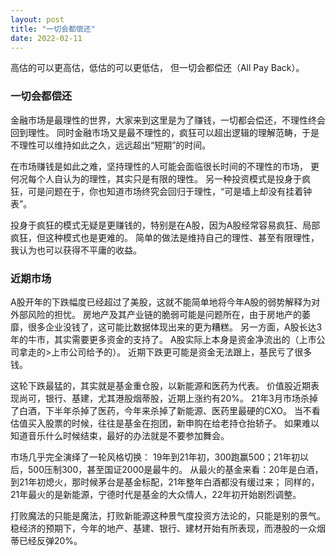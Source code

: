 ```yaml
---
layout: post
title: "一切会都偿还"
date: 2022-02-11
---
```


高估的可以更高估，低估的可以更低估，
但一切会都偿还（All Pay Back）。

### 一切会都偿还
金融市场是最理性的世界，大家来到这里是为了赚钱，一切都会偿还，不理性终会回到理性。
同时金融市场又是最不理性的，疯狂可以超出逻辑的理解范畴，于是不理性可以维持如此之久，远远超出“短期”的时间。

在市场赚钱是如此之难，坚持理性的人可能会面临很长时间的不理性的市场，
更何况每个人自认为的理性，其实只是有限的理性。
另一种投资模式是投身于疯狂，可是问题在于，你也知道市场终究会回归于理性，“可是墙上却没有挂着钟表”。

投身于疯狂的模式无疑是更赚钱的，特别是在A股，因为A股经常容易疯狂、局部疯狂，但这种模式也是更难的。
简单的做法是维持自己的理性、甚至有限理性，我认为也可以获得不平庸的收益。

### 近期市场
A股开年的下跌幅度已经超过了美股，这就不能简单地将今年A股的弱势解释为对外部风险的担忧。
房地产及其产业链的脆弱可能是问题所在，由于房地产的萎靡，很多企业没钱了，这可能比数据体现出来的更为糟糕。
另一方面，A股长达3年的牛市，其实需要更多资金的支持了。
A股实际上本身是资金净流出的（上市公司拿走的>上市公司给予的）。
近期下跌更可能是资金无法跟上，基民亏了很多钱。

这轮下跌最猛的，其实就是基金重仓股，以新能源和医药为代表。
价值股近期表现尚可，银行、基建，尤其港股烟蒂股，近期上涨约有20%。
21年3月市场杀掉了白酒，下半年杀掉了医药，今年来杀掉了新能源、医药里最硬的CXO。
当不看估值买入股票的时候，往往是基金在抱团，新申购在给老持仓抬轿子。
如果难以知道音乐什么时候结束，最好的办法就是不要参加舞会。

市场几乎完全演绎了一轮风格切换：
19年到21年初，300跑赢500；21年初以后，500压制300，甚至国证2000是最牛的。
从最火的基金来看：20年是白酒，到21年初熄火，那时候茅台是基金标配，21年整年白酒都没有缓过来；
同样的，21年最火的是新能源，宁德时代是基金的大众情人，22年初开始剧烈调整。

打败魔法的只能是魔法，打败新能源这种景气度投资方法论的，只能是别的景气。
稳经济的预期下，今年的地产、基建、银行、建材开始有所表现，而港股的一众烟蒂已经反弹20%。

